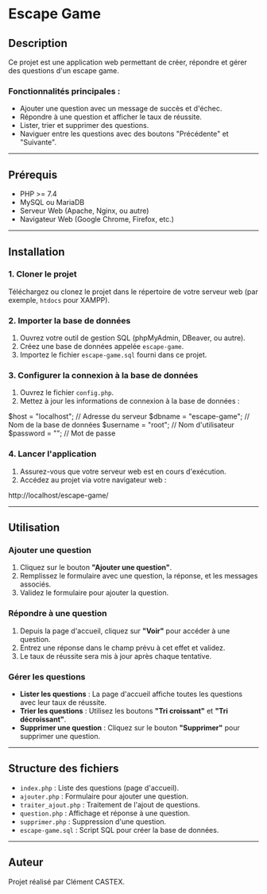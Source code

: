 # Escape Game 

## Description
Ce projet est une application web permettant de créer, répondre et gérer des questions d'un escape game.

### Fonctionnalités principales :
- Ajouter une question avec un message de succès et d'échec.
- Répondre à une question et afficher le taux de réussite.
- Lister, trier et supprimer des questions.
- Naviguer entre les questions avec des boutons "Précédente" et "Suivante".

---

## Prérequis
- PHP >= 7.4
- MySQL ou MariaDB
- Serveur Web (Apache, Nginx, ou autre)
- Navigateur Web (Google Chrome, Firefox, etc.)

---

## Installation

### 1. Cloner le projet
Téléchargez ou clonez le projet dans le répertoire de votre serveur web (par exemple, `htdocs` pour XAMPP).

### 2. Importer la base de données
1. Ouvrez votre outil de gestion SQL (phpMyAdmin, DBeaver, ou autre).
2. Créez une base de données appelée `escape-game`.
3. Importez le fichier `escape-game.sql` fourni dans ce projet.

### 3. Configurer la connexion à la base de données
1. Ouvrez le fichier `config.php`.
2. Mettez à jour les informations de connexion à la base de données :

$host = "localhost"; // Adresse du serveur
$dbname = "escape-game"; // Nom de la base de données
$username = "root"; // Nom d'utilisateur
$password = ""; // Mot de passe

### 4. Lancer l'application
1. Assurez-vous que votre serveur web est en cours d'exécution.
2. Accédez au projet via votre navigateur web :

http://localhost/escape-game/

---

## Utilisation

### Ajouter une question
1. Cliquez sur le bouton **"Ajouter une question"**.
2. Remplissez le formulaire avec une question, la réponse, et les messages associés.
3. Validez le formulaire pour ajouter la question.

### Répondre à une question
1. Depuis la page d'accueil, cliquez sur **"Voir"** pour accéder à une question.
2. Entrez une réponse dans le champ prévu à cet effet et validez.
3. Le taux de réussite sera mis à jour après chaque tentative.

### Gérer les questions
- **Lister les questions** : La page d'accueil affiche toutes les questions avec leur taux de réussite.
- **Trier les questions** : Utilisez les boutons **"Tri croissant"** et **"Tri décroissant"**.
- **Supprimer une question** : Cliquez sur le bouton **"Supprimer"** pour supprimer une question.

---

## Structure des fichiers
- `index.php` : Liste des questions (page d'accueil).
- `ajouter.php` : Formulaire pour ajouter une question.
- `traiter_ajout.php` : Traitement de l'ajout de questions.
- `question.php` : Affichage et réponse à une question.
- `supprimer.php` : Suppression d'une question.
- `escape-game.sql` : Script SQL pour créer la base de données.

---

## Auteur
Projet réalisé par Clément CASTEX.
